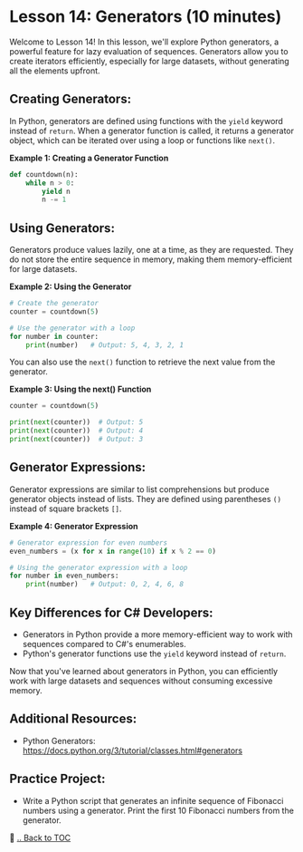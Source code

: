 # Lesson 14: Generators (10 minutes)

Welcome to Lesson 14! In this lesson, we'll explore Python generators, a powerful feature for lazy evaluation of sequences. Generators allow you to create iterators efficiently, especially for large datasets, without generating all the elements upfront.

## Creating Generators:
In Python, generators are defined using functions with the `yield` keyword instead of `return`. When a generator function is called, it returns a generator object, which can be iterated over using a loop or functions like `next()`.

**Example 1: Creating a Generator Function**
```python
def countdown(n):
    while n > 0:
        yield n
        n -= 1
```

## Using Generators:
Generators produce values lazily, one at a time, as they are requested. They do not store the entire sequence in memory, making them memory-efficient for large datasets.

**Example 2: Using the Generator**
```python
# Create the generator
counter = countdown(5)

# Use the generator with a loop
for number in counter:
    print(number)   # Output: 5, 4, 3, 2, 1
```

You can also use the `next()` function to retrieve the next value from the generator.

**Example 3: Using the next() Function**
```python
counter = countdown(5)

print(next(counter))  # Output: 5
print(next(counter))  # Output: 4
print(next(counter))  # Output: 3
```

## Generator Expressions:
Generator expressions are similar to list comprehensions but produce generator objects instead of lists. They are defined using parentheses `()` instead of square brackets `[]`.

**Example 4: Generator Expression**
```python
# Generator expression for even numbers
even_numbers = (x for x in range(10) if x % 2 == 0)

# Using the generator expression with a loop
for number in even_numbers:
    print(number)   # Output: 0, 2, 4, 6, 8
```

## Key Differences for C# Developers:
- Generators in Python provide a more memory-efficient way to work with sequences compared to C#'s enumerables.
- Python's generator functions use the `yield` keyword instead of `return`.

Now that you've learned about generators in Python, you can efficiently work with large datasets and sequences without consuming excessive memory.

## Additional Resources:
- Python Generators: https://docs.python.org/3/tutorial/classes.html#generators

## Practice Project:
- Write a Python script that generates an infinite sequence of Fibonacci numbers using a generator. Print the first 10 Fibonacci numbers from the generator.

🔗 [.. Back to TOC](./learn-python-in-half-day-lesson--toc.md)
